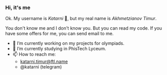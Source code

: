 ### Hi, it's me

Ok. My username is $Katarni$ :star_struck:, but my real name is $Akhmetzianov$ $Timur$.

You don't know me and I don't know you. But you can read my code. 
If you have some offers for me, you can send email to me.

- 🔭 I’m currently working on my projects for olympiads.
- 🌱 I’m currently studying in PhisTech Lyceum.
- 📫 How to reach me:
  + katarni.timur@ftl.name
  + @katarni (telegram)


